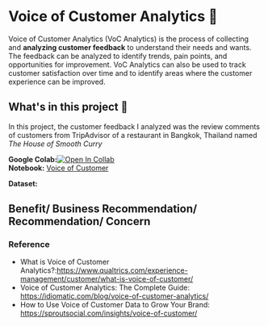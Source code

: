 # Voice of Customer Analytics 🔎
Voice of Customer Analytics (VoC Analytics) is the process of collecting and **analyzing customer feedback** to understand their needs and wants. The feedback can be analyzed to identify trends, pain points, and opportunities for improvement. VoC Analytics can also be used to track customer satisfaction over time and to identify areas where the customer experience can be improved.

## What's in this project 💼
In this project, the customer feedback I analyzed was the review comments of customers from TripAdvisor of a restaurant in Bangkok, Thailand named *The House of Smooth Curry*


**Google Colab:**[![Open In Collab](https://colab.research.google.com/assets/colab-badge.svg)](https://colab.research.google.com/drive/1cYvGnyKus5x7XRc2T9UbrQJwMcN7ibIe?usp=sharing)  
**Notebook:** [Voice of Customer](https://github.com/Wkan19/MADT8101-Customer-Analytics/blob/a401599f311e1860f1753ed29b6c568f7e740b56/Voice%20of%20Customer%20Analytics/GitHub_Voice_of_Customers.ipynb)

**Dataset:** 


## Benefit/ Business Recommendation/ Recommendation/ Concern 




### Reference
- What is Voice of Customer Analytics?:https://www.qualtrics.com/experience-management/customer/what-is-voice-of-customer/
- Voice of Customer Analytics: The Complete Guide: https://idiomatic.com/blog/voice-of-customer-analytics/
- How to Use Voice of Customer Data to Grow Your Brand: https://sproutsocial.com/insights/voice-of-customer/
